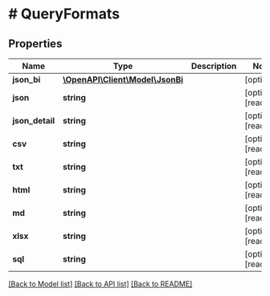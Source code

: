 # # QueryFormats

## Properties

Name | Type | Description | Notes
------------ | ------------- | ------------- | -------------
**json_bi** | [**\OpenAPI\Client\Model\JsonBi**](JsonBi.md) |  | [optional]
**json** | **string** |  | [optional] [readonly]
**json_detail** | **string** |  | [optional] [readonly]
**csv** | **string** |  | [optional] [readonly]
**txt** | **string** |  | [optional] [readonly]
**html** | **string** |  | [optional] [readonly]
**md** | **string** |  | [optional] [readonly]
**xlsx** | **string** |  | [optional] [readonly]
**sql** | **string** |  | [optional] [readonly]

[[Back to Model list]](../../README.md#models) [[Back to API list]](../../README.md#endpoints) [[Back to README]](../../README.md)
